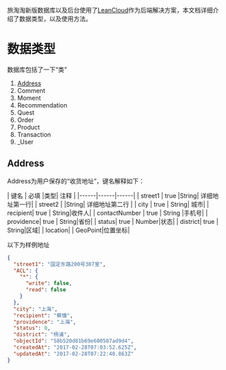 旅淘淘新版数据库以及后台使用了[LeanCloud](https://leancloud.cn)作为后端解决方案，本文档详细介绍了数据类型，以及使用方法。

# 数据类型

数据库包括了一下“类”

  1. [Address](#Address)
  1. Comment 
  1. Moment 
  1. Recommendation 
  1. Quest 
  1. Order 
  1. Product 
  1. Transaction 
  1. _User

## Address

Address为用户保存的“收货地址”，键名解释如下：

| 键名 | 必填 |类型| 注释 |
|------|------|------|
| street1 |   true |String|  详细地址第一行|
|   street2 |      |String|   详细地址第二行   |
|   city   |   true |  String| 城市|
|   recipient|  true |   String|收件人|
|   contactNumber |  true |   String |手机号|
|   providence|   true | String|省份|
|   status|  true |    Number|状态|
|   district|    true |  String|区域|
|   location|      | GeoPoint|位置坐标|

以下为样例地址

```JSON
{
  "street1": "国定东路200号307室",
  "ACL": {
    "*": {
      "write": false,
      "read": false
    }
  },
  "city": "上海",
  "recipient": "蔡慷",
  "providence": "上海",
  "status": 0,
  "district": "杨浦",
  "objectId": "58b520d81b69e600587ad9d4",
  "createdAt": "2017-02-28T07:03:52.625Z",
  "updatedAt": "2017-02-28T07:22:40.863Z"
}
```